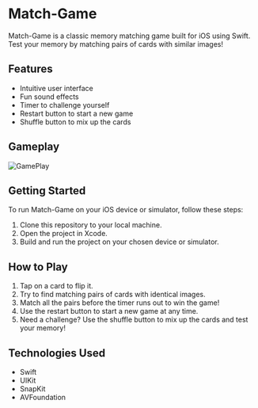 # Match-Game

Match-Game is a classic memory matching game built for iOS using Swift. Test your memory by matching pairs of cards with similar images!

## Features

- Intuitive user interface
- Fun sound effects
- Timer to challenge yourself
- Restart button to start a new game
- Shuffle button to mix up the cards

## Gameplay

![GamePlay](https://github.com/meir1han/Match-Game/assets/50436764/6ed55502-0ab1-4910-ae4f-e01ec818f148)

## Getting Started

To run Match-Game on your iOS device or simulator, follow these steps:

1. Clone this repository to your local machine.
2. Open the project in Xcode.
3. Build and run the project on your chosen device or simulator.

## How to Play

1. Tap on a card to flip it.
2. Try to find matching pairs of cards with identical images.
3. Match all the pairs before the timer runs out to win the game!
4. Use the restart button to start a new game at any time.
5. Need a challenge? Use the shuffle button to mix up the cards and test your memory!

## Technologies Used

- Swift
- UIKit
- SnapKit
- AVFoundation
